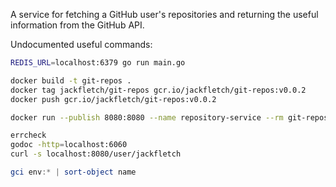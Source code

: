 A service for fetching a GitHub user's repositories and returning the useful information from the GitHub API.

Undocumented useful commands:

```sh
REDIS_URL=localhost:6379 go run main.go

docker build -t git-repos .
docker tag jackfletch/git-repos gcr.io/jackfletch/git-repos:v0.0.2
docker push gcr.io/jackfletch/git-repos:v0.0.2

docker run --publish 8080:8080 --name repository-service --rm git-repos

errcheck
godoc -http=localhost:6060
curl -s localhost:8080/user/jackfletch
```

```ps1
gci env:* | sort-object name
```
